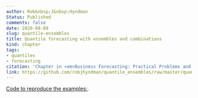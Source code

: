 ```yaml
---
author: Rob&nbsp;J&nbsp;Hyndman
Status: Published
comments: false
date: 2020-08-09
slug: quantile-ensembles
title: Quantile forecasting with ensembles and combinations
kind: chapter
tags:
- quantiles
- forecasting
citation: 'Chapter in <em>Business Forecasting: Practical Problems and Solutions</em> (Vol 2), John Wiley & Sons'
link: https://github.com/robjhyndman/quantile_ensembles/raw/master/quantile_ensembles.pdf
---
```



[Code to reproduce the examples:](https://github.com/robjhyndman/quantile_ensembles).

